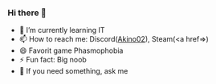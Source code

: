 ### Hi there 👋

- 🌱 I’m currently learning IT
- 📫 How to reach me: Discord(<a href=/>Akino02</a>), Steam(<a href=></a>)
- 😄 Favorit game Phasmophobia
- ⚡ Fun fact: Big noob
- 💬 If you need something, ask me

<!--
**Akino02/Akino02** is a ✨ _special_ ✨ repository because its `README.md` (this file) appears on your GitHub profile.

Here are some ideas to get you started:

- 🔭 I’m currently working on ...
- 👯 I’m looking to collaborate on ...
- 🤔 I’m looking for help with 
-
-->
